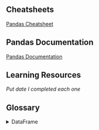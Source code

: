## Cheatsheets

[Pandas Cheatsheet](https://github.com/pandas-dev/pandas/blob/master/doc/cheatsheet/Pandas_Cheat_Sheet.pdf)     

## Pandas Documentation

[Pandas Documentation](https://pandas.pydata.org/pandas-docs/stable/reference/api/pandas.DataFrame.html)

## Learning Resources
*Put date I completed each one*

## Glossary

<details>
  <summary>DataFrame</summary>
  
  <details>
    <summary>Attributes</summary>

Shape         
Columns     
Index     
  * Returns the row labels in the dataframe     
   
Values    
  * Returns a numpy array 
     
Dtypes    
  * This can be dtype or dtypes when using Series, but should be dtype to prevent errors with some keywords such as assert. This is only dtypes when using dataframes     
  </details>

</details>

